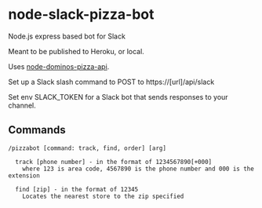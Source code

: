 # node-slack-pizza-bot
Node.js express based bot for Slack

Meant to be published to Heroku, or local.  

Uses [node-dominos-pizza-api](https://github.com/RIAEvangelist/node-dominos-pizza-api).

Set up a Slack slash command to POST to https://[url]/api/slack

Set env SLACK_TOKEN for a Slack bot that sends responses to your channel. 


## Commands

```
/pizzabot [command: track, find, order] [arg]

  track [phone number] - in the format of 1234567890[+000]
    where 123 is area code, 4567890 is the phone number and 000 is the extension
    
  find [zip] - in the format of 12345
    Locates the nearest store to the zip specified
```

